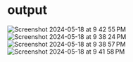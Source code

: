 # output

 ![Screenshot 2024-05-18 at 9 42 55 PM](https://github.com/EvilVenom23/PaymentApp/assets/143869365/f30a352d-8f0b-4919-8a3e-9b76d84a8f15)
![Screenshot 2024-05-18 at 9 38 24 PM](https://github.com/EvilVenom23/PaymentApp/assets/143869365/473517b8-1e5e-45ae-84af-33ca804f8fb4)
![Screenshot 2024-05-18 at 9 38 57 PM](https://github.com/EvilVenom23/PaymentApp/assets/143869365/feaa94bb-ef38-4592-9955-340685cf5daf)
![Screenshot 2024-05-18 at 9 41 58 PM](https://github.com/EvilVenom23/PaymentApp/assets/143869365/d1ceaaa4-72fd-4c30-bf6c-96c50c7f2a8a)
